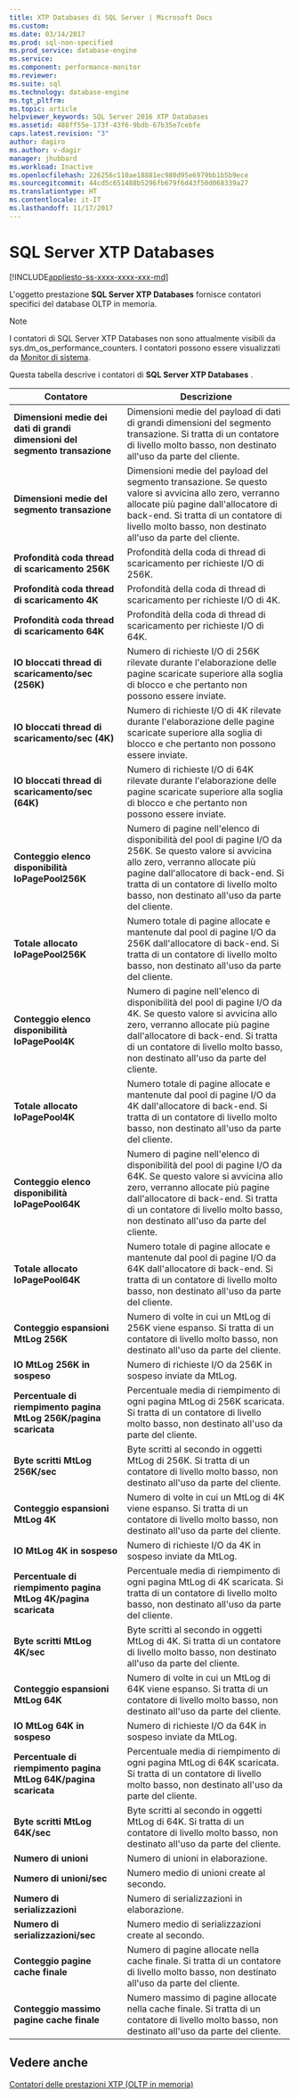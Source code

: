 ```yaml
---
title: XTP Databases di SQL Server | Microsoft Docs
ms.custom: 
ms.date: 03/14/2017
ms.prod: sql-non-specified
ms.prod_service: database-engine
ms.service: 
ms.component: performance-monitor
ms.reviewer: 
ms.suite: sql
ms.technology: database-engine
ms.tgt_pltfrm: 
ms.topic: article
helpviewer_keywords: SQL Server 2016 XTP Databases
ms.assetid: 488ff55e-173f-43f6-9bdb-67b35e7cebfe
caps.latest.revision: "3"
author: dagiro
ms.author: v-dagir
manager: jhubbard
ms.workload: Inactive
ms.openlocfilehash: 226256c110ae18881ec980d95e6979bb1b5b9ece
ms.sourcegitcommit: 44cd5c651488b5296fb679f6d43f50d068339a27
ms.translationtype: HT
ms.contentlocale: it-IT
ms.lasthandoff: 11/17/2017
---
```

# <a name="sql-server-xtp-databases"></a>SQL Server XTP Databases
[!INCLUDE[appliesto-ss-xxxx-xxxx-xxx-md](../../includes/appliesto-ss-xxxx-xxxx-xxx-md.md)]

L'oggetto prestazione **SQL Server XTP Databases** fornisce contatori specifici del database OLTP in memoria.

> [!NOTE]
>  I contatori di SQL Server XTP Databases non sono attualmente visibili da sys.dm_os_performance_counters.  I contatori possono essere visualizzati da [Monitor di sistema](../../relational-databases/performance/start-system-monitor-windows.md).

Questa tabella descrive i contatori di **SQL Server XTP Databases** .

|Contatore|Descrizione| 
|-------------|-----------------|  
|**Dimensioni medie dei dati di grandi dimensioni del segmento transazione**|Dimensioni medie del payload di dati di grandi dimensioni del segmento transazione. Si tratta di un contatore di livello molto basso, non destinato all'uso da parte del cliente.|
|**Dimensioni medie del segmento transazione**|Dimensioni medie del payload del segmento transazione. Se questo valore si avvicina allo zero, verranno allocate più pagine dall'allocatore di back-end. Si tratta di un contatore di livello molto basso, non destinato all'uso da parte del cliente.|
|**Profondità coda thread di scaricamento 256K**|Profondità della coda di thread di scaricamento per richieste I/O di 256K.|
|**Profondità coda thread di scaricamento 4K**|Profondità della coda di thread di scaricamento per richieste I/O di 4K.|
|**Profondità coda thread di scaricamento 64K**|Profondità della coda di thread di scaricamento per richieste I/O di 64K.|
|**IO bloccati thread di scaricamento/sec (256K)**|Numero di richieste I/O di 256K rilevate durante l'elaborazione delle pagine scaricate superiore alla soglia di blocco e che pertanto non possono essere inviate.|
|**IO bloccati thread di scaricamento/sec (4K)**|Numero di richieste I/O di 4K rilevate durante l'elaborazione delle pagine scaricate superiore alla soglia di blocco e che pertanto non possono essere inviate.|
|**IO bloccati thread di scaricamento/sec (64K)**|Numero di richieste I/O di 64K rilevate durante l'elaborazione delle pagine scaricate superiore alla soglia di blocco e che pertanto non possono essere inviate.|
|**Conteggio elenco disponibilità IoPagePool256K**|Numero di pagine nell'elenco di disponibilità del pool di pagine I/O da 256K. Se questo valore si avvicina allo zero, verranno allocate più pagine dall'allocatore di back-end. Si tratta di un contatore di livello molto basso, non destinato all'uso da parte del cliente.|
|**Totale allocato IoPagePool256K**|Numero totale di pagine allocate e mantenute dal pool di pagine I/O da 256K dall'allocatore di back-end. Si tratta di un contatore di livello molto basso, non destinato all'uso da parte del cliente.|
|**Conteggio elenco disponibilità IoPagePool4K**|Numero di pagine nell'elenco di disponibilità del pool di pagine I/O da 4K. Se questo valore si avvicina allo zero, verranno allocate più pagine dall'allocatore di back-end. Si tratta di un contatore di livello molto basso, non destinato all'uso da parte del cliente.|
|**Totale allocato IoPagePool4K**|Numero totale di pagine allocate e mantenute dal pool di pagine I/O da 4K dall'allocatore di back-end. Si tratta di un contatore di livello molto basso, non destinato all'uso da parte del cliente.|
|**Conteggio elenco disponibilità IoPagePool64K**|Numero di pagine nell'elenco di disponibilità del pool di pagine I/O da 64K. Se questo valore si avvicina allo zero, verranno allocate più pagine dall'allocatore di back-end. Si tratta di un contatore di livello molto basso, non destinato all'uso da parte del cliente.|
|**Totale allocato IoPagePool64K**|Numero totale di pagine allocate e mantenute dal pool di pagine I/O da 64K dall'allocatore di back-end. Si tratta di un contatore di livello molto basso, non destinato all'uso da parte del cliente.|
|**Conteggio espansioni MtLog 256K**|Numero di volte in cui un MtLog di 256K viene espanso. Si tratta di un contatore di livello molto basso, non destinato all'uso da parte del cliente.|
|**IO MtLog 256K in sospeso**|Numero di richieste I/O da 256K in sospeso inviate da MtLog.|
|**Percentuale di riempimento pagina MtLog 256K/pagina scaricata**|Percentuale media di riempimento di ogni pagina MtLog di 256K scaricata. Si tratta di un contatore di livello molto basso, non destinato all'uso da parte del cliente.|
|**Byte scritti MtLog 256K/sec**|Byte scritti al secondo in oggetti MtLog di 256K. Si tratta di un contatore di livello molto basso, non destinato all'uso da parte del cliente.|
|**Conteggio espansioni MtLog 4K**|Numero di volte in cui un MtLog di 4K viene espanso. Si tratta di un contatore di livello molto basso, non destinato all'uso da parte del cliente.|
|**IO MtLog 4K in sospeso**|Numero di richieste I/O da 4K in sospeso inviate da MtLog.|
|**Percentuale di riempimento pagina MtLog 4K/pagina scaricata**|Percentuale media di riempimento di ogni pagina MtLog di 4K scaricata. Si tratta di un contatore di livello molto basso, non destinato all'uso da parte del cliente.|
|**Byte scritti MtLog 4K/sec**|Byte scritti al secondo in oggetti MtLog di 4K. Si tratta di un contatore di livello molto basso, non destinato all'uso da parte del cliente.|
|**Conteggio espansioni MtLog 64K**|Numero di volte in cui un MtLog di 64K viene espanso. Si tratta di un contatore di livello molto basso, non destinato all'uso da parte del cliente.|
|**IO MtLog 64K in sospeso**|Numero di richieste I/O da 64K in sospeso inviate da MtLog.|
|**Percentuale di riempimento pagina MtLog 64K/pagina scaricata**|Percentuale media di riempimento di ogni pagina MtLog di 64K scaricata. Si tratta di un contatore di livello molto basso, non destinato all'uso da parte del cliente.|
|**Byte scritti MtLog 64K/sec**|Byte scritti al secondo in oggetti MtLog di 64K. Si tratta di un contatore di livello molto basso, non destinato all'uso da parte del cliente.|
|**Numero di unioni**|Numero di unioni in elaborazione.|
|**Numero di unioni/sec**|Numero medio di unioni create al secondo.|
|**Numero di serializzazioni**|Numero di serializzazioni in elaborazione.|
|**Numero di serializzazioni/sec**|Numero medio di serializzazioni create al secondo.|
|**Conteggio pagine cache finale**|Numero di pagine allocate nella cache finale. Si tratta di un contatore di livello molto basso, non destinato all'uso da parte del cliente.|
|**Conteggio massimo pagine cache finale**|Numero massimo di pagine allocate nella cache finale. Si tratta di un contatore di livello molto basso, non destinato all'uso da parte del cliente.|


## <a name="see-also"></a>Vedere anche  
[Contatori delle prestazioni XTP &#40;OLTP in memoria&#41;](../../relational-databases/performance-monitor/sql-server-xtp-in-memory-oltp-performance-counters.md)
